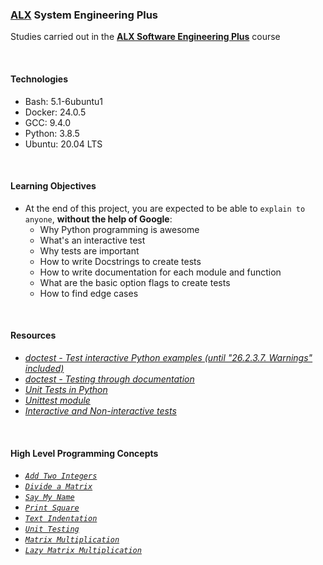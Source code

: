 ### [ALX](https://www.alxafrica.com/) System Engineering Plus

Studies carried out in the **[ALX Software Engineering Plus](https://www.alxafrica.com/software-engineering-plus/)** course

<br />

#### Technologies

* Bash:     5.1-6ubuntu1
* Docker:   24.0.5
* GCC:      9.4.0
* Python:   3.8.5
* Ubuntu:   20.04 LTS

<br />

#### Learning Objectives

* At the end of this project, you are expected to be able to `explain to anyone`, **without the help of Google**:
    * Why Python programming is awesome
    * What's an interactive test
    * Why tests are important
    * How to write Docstrings to create tests
    * How to write documentation for each module and function
    * What are the basic option flags to create tests
    * How to find edge cases

<br />

#### Resources

* _[doctest - Test interactive Python examples (until "26.2.3.7. Warnings" included)](https://docs.python.org/3.4/library/doctest.html)_
* _[doctest - Testing through documentation](https://pymotw.com/3/doctest/)_
* _[Unit Tests in Python](https://www.youtube.com/watch?v=1Lfv5tUGsn8)_
* _[Unittest module](https://www.youtube.com/watch?v=6tNS--WetLI)_
* _[Interactive and Non-interactive tests](https://mattermost.com/blog/testing-python-understanding-doctest-and-unittest/)_

<br />

#### High Level Programming Concepts

* _[`Add Two Integers`](0-add_integer.py)_
* _[`Divide a Matrix`](2-matrix_divided.py)_
* _[`Say My Name`](3-say_my_name.py)_
* _[`Print Square`](4-print_square.py)_
* _[`Text Indentation`](5-text_indentation.py)_
* _[`Unit Testing`](tests/6-max_integer_test.py)_
* _[`Matrix Multiplication`](100-matrix_mul.py)_
* _[`Lazy Matrix Multiplication`](101-lazy_matrix_mul.py)_

<br />

